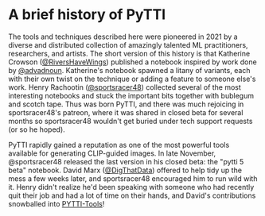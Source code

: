 # A brief history of PyTTI

The tools and techniques described here were pioneered in 2021 by a diverse and distributed collection of amazingly talented ML practitioners, researchers, and artists. The short version of this history is that Katherine Crowson ([@RiversHaveWings](https://twitter.com/RiversHaveWings)) published a notebook inspired by work done by [@advadnoun](https://twitter.com/advadnoun). Katherine's notebook spawned a litany of variants, each with their own twist on the technique or adding a feature to someone else's work. Henry Rachootin ([@sportsracer48](https://twitter.com/sportsracer48)) collected several of the most interesting notebooks and stuck the important bits together with bublegum and scotch tape. Thus was born PyTTI, and there was much rejoicing in sportsracer48's patreon, where it was shared in closed beta for several months so sportsracer48 wouldn't get buried under tech support requests (or so he hoped).

PyTTI rapidly gained a reputation as one of the most powerful tools available for generating CLIP-guided images. In late November, @sportsracer48 released the last version in his closed beta: the "pytti 5 beta" notebook. David Marx ([@DigThatData](https://twitter.com/DigThatData)) offered to help tidy up the mess a few weeks later, and sportsracer48 encouraged him to run wild with it. Henry didn't realize he'd been speaking with someone who had recently quit their job and had a lot of time on their hands, and David's contributions snowballed into [PYTTI-Tools](https://github.com/pytti-tools)!
